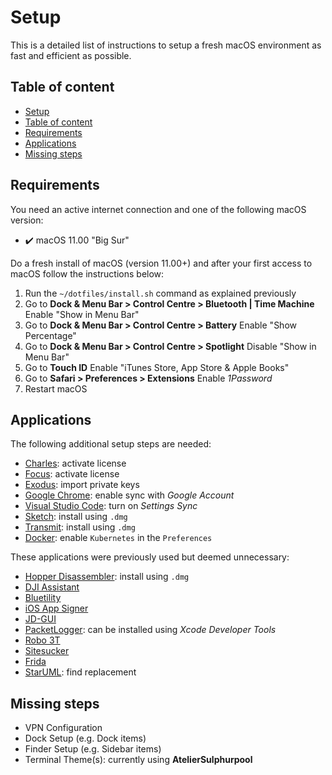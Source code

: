 # Setup

This is a detailed list of instructions to setup a fresh macOS environment as fast and efficient as possible.

## Table of content

- [Setup](#setup)
- [Table of content](#table-of-content)
- [Requirements](#requirements)
- [Applications](#applications)
- [Missing steps](#missing-steps)

## Requirements

You need an active internet connection and one of the following macOS version:

- ✔️ macOS 11.00 "Big Sur"

Do a fresh install of macOS (version 11.00+) and after your first access to macOS follow the instructions below:

1. Run the `~/dotfiles/install.sh` command as explained previously 
2. Go to __Dock & Menu Bar > Control Centre > Bluetooth | Time Machine__ Enable "Show in Menu Bar"
3. Go to __Dock & Menu Bar > Control Centre > Battery__ Enable "Show Percentage"
4. Go to __Dock & Menu Bar > Control Centre > Spotlight__ Disable "Show in Menu Bar"
5. Go to __Touch ID__ Enable "iTunes Store, App Store & Apple Books"
6. Go to __Safari > Preferences > Extensions__ Enable *1Password*
7. Restart macOS

## Applications

The following additional setup steps are needed:

- [Charles](https://www.charlesproxy.com/): activate license
- [Focus](https://heyfocus.com/): activate license
- [Exodus](https://www.exodus.io/): import private keys
- [Google Chrome](https://www.google.com/chrome/): enable sync with *Google Account*
- [Visual Studio Code](https://code.visualstudio.com/): turn on *Settings Sync*
- [Sketch](https://www.sketch.com/): install using `.dmg`
- [Transmit](https://panic.com/transmit/): install using `.dmg`
- [Docker](https://docker.com): enable `Kubernetes` in the `Preferences`

These applications were previously used but deemed unnecessary:

- [Hopper Disassembler](https://www.hopperapp.com/): install using `.dmg`
- [DJI Assistant](https://www.dji.com/ch/downloads/softwares/assistant-dji-2)
- [Bluetility](https://github.com/jnross/Bluetility)
- [iOS App Signer](https://dantheman827.github.io/ios-app-signer/)
- [JD-GUI](http://java-decompiler.github.io/)
- [PacketLogger](https://developer.apple.com/xcode/): can be installed using *Xcode Developer Tools*
- [Robo 3T](https://robomongo.org/)
- [Sitesucker](https://ricks-apps.com/osx/sitesucker/index.html)
- [Frida](https://frida.re/)
- [StarUML](https://staruml.io/): find replacement

## Missing steps

- VPN Configuration
- Dock Setup (e.g. Dock items)
- Finder Setup (e.g. Sidebar items)
- Terminal Theme(s): currently using __AtelierSulphurpool__